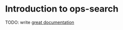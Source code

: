# Introduction to ops-search

TODO: write [great documentation](http://jacobian.org/writing/what-to-write/)
